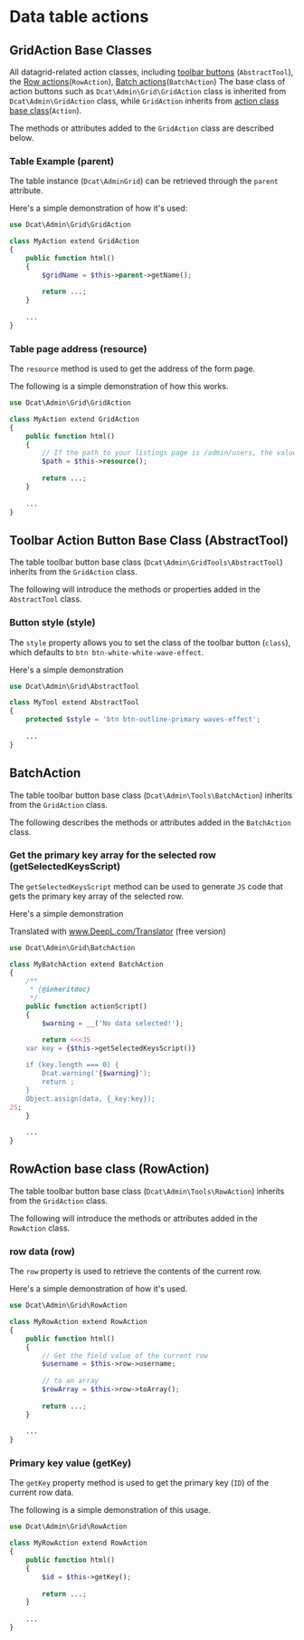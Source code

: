 # Data table actions

## GridAction Base Classes

All datagrid-related action classes, including [toolbar buttons](model-grid-custom-tools.md) (`AbstractTool`), the
[Row actions](model-grid-actions.md)(`RowAction`), [Batch actions](model-grid-custom-tools.md#batch)(`BatchAction`)
The base class of action buttons such as `Dcat\Admin\Grid\GridAction` class is inherited from `Dcat\Admin\GridAction` class, while `GridAction` inherits from [action class base class](action.md)(`Action`).

The methods or attributes added to the `GridAction` class are described below.

### Table Example (parent)

The table instance (`Dcat\AdminGrid`) can be retrieved through the `parent` attribute.


Here's a simple demonstration of how it's used:
```php
use Dcat\Admin\Grid\GridAction

class MyAction extend GridAction
{
    public function html()
    {
        $gridName = $this->parent->getName();
        
        return ...;
    }
    
    ...
}
```

### Table page address (resource)

The `resource` method is used to get the address of the form page.

The following is a simple demonstration of how this works.
```php
use Dcat\Admin\Grid\GridAction

class MyAction extend GridAction
{
    public function html()
    {
        // If the path to your listings page is /admin/users, the value here is http://domain/admin/users    
        $path = $this->resource();
        
        return ...;
    }
    
    ...
}
```

## Toolbar Action Button Base Class (AbstractTool)

The table toolbar button base class (`Dcat\Admin\GridTools\AbstractTool`) inherits from the `GridAction` class.

The following will introduce the methods or properties added in the `AbstractTool` class.

### Button style (style)

The `style` property allows you to set the class of the toolbar button (`class`), which defaults to `btn btn-white-white-wave-effect`.


Here's a simple demonstration
```php
use Dcat\Admin\Grid\AbstractTool

class MyTool extend AbstractTool
{
    protected $style = 'btn btn-outline-primary waves-effect';
    
    ...
}
```


## BatchAction

The table toolbar button base class (`Dcat\Admin\Tools\BatchAction`) inherits from the `GridAction` class.

The following describes the methods or attributes added in the `BatchAction` class.

### Get the primary key array for the selected row (getSelectedKeysScript)

The `getSelectedKeysScript` method can be used to generate `JS` code that gets the primary key array of the selected row.


Here's a simple demonstration

Translated with www.DeepL.com/Translator (free version)
```php
use Dcat\Admin\Grid\BatchAction

class MyBatchAction extend BatchAction
{
    /**
     * {@inheritdoc}
     */
    public function actionScript()
    {
        $warning = __('No data selected!');

        return <<<JS
    var key = {$this->getSelectedKeysScript()}
    
    if (key.length === 0) {
        Dcat.warning('{$warning}');
        return ;
    }
    Object.assign(data, {_key:key});
JS;
    }
    
    ...
}
```


## RowAction base class (RowAction)

The table toolbar button base class (`Dcat\Admin\Tools\RowAction`) inherits from the `GridAction` class.

The following will introduce the methods or attributes added in the `RowAction` class.

### row data (row)

The `row` property is used to retrieve the contents of the current row.

Here's a simple demonstration of how it's used.
```php
use Dcat\Admin\Grid\RowAction

class MyRowAction extend RowAction
{
    public function html()
    {
        // Get the field value of the current row
        $username = $this->row->username;
        
        // to an array
        $rowArray = $this->row->toArray();
        
        return ...;
    }
    
    ...
}
```

### Primary key value (getKey)

The `getKey` property method is used to get the primary key (`ID`) of the current row data.

The following is a simple demonstration of this usage.
```php
use Dcat\Admin\Grid\RowAction

class MyRowAction extend RowAction
{
    public function html()
    {
        $id = $this->getKey();
        
        return ...;
    }
    
    ...
}
```
